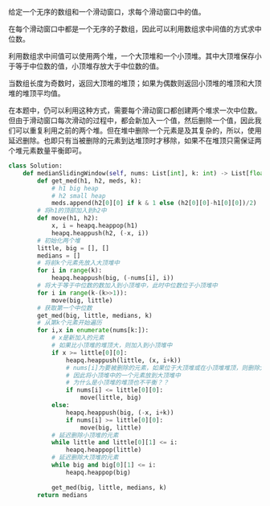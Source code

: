 给定一个无序的数组和一个滑动窗口，求每个滑动窗口中的值。



在每个滑动窗口中都是一个无序的子数组，因此可以利用数组求中间值的方式求中位数。

利用数组求中间值可以使用两个堆，一个大顶堆和一个小顶堆。其中大顶堆保存小于等于中位数的值，小顶堆存放大于中位数的值。

当数组长度为奇数时，返回大顶堆的堆顶；如果为偶数则返回小顶堆的堆顶和大顶堆的堆顶平均值。

在本题中，仍可以利用这种方式，需要每个滑动窗口都创建两个堆求一次中位数。但由于滑动窗口每次滑动的过程中，都会新加入一个值，然后删除一个值，因此我们可以重复利用之前的两个堆。但在堆中删除一个元素是及其复杂的，所以，使用延迟删除。也即只有当被删除的元素到达堆顶时才移除，如果不在堆顶只需保证两个堆元素数量平衡即可。

~~~python
class Solution:
    def medianSlidingWindow(self, nums: List[int], k: int) -> List[float]:
        def get_med(h1, h2, meds, k):
            # h1 big heap
            # h2 small heap
            meds.append(h2[0][0] if k & 1 else (h2[0][0]-h1[0][0])/2)
        # 将h1的顶部加入到h2中
        def move(h1, h2):
            x, i = heapq.heappop(h1)
            heapq.heappush(h2, (-x, i))
        # 初始化两个堆
        little, big = [], []
        medians = []
        # 将前k个元素先放入大顶堆中
        for i in range(k):
            heapq.heappush(big, (-nums[i], i))
        # 将大于等于中位数的数加入到小顶堆中，此时中位数位于小顶堆中
        for i in range(k-(k>>1)):
            move(big, little)
        # 获取第一个中位数
        get_med(big, little, medians, k)
        # 从第k个元素开始遍历
        for i,x in enumerate(nums[k:]):
            # x是新加入的元素
            # 如果比小顶堆的堆顶大，则加入到小顶堆中
            if x >= little[0][0]:
                heapq.heappush(little, (x, i+k))
                # nums[i]为要被删除的元素，如果位于大顶堆或在小顶堆堆顶，则删除大顶堆中的元素会造成二者不平衡
                # 因此将小顶堆中的一个元素放到大顶堆中
                # 为什么是小顶堆的堆顶也不平衡？？
                if nums[i] <= little[0][0]:
                    move(little, big)
            else:
                heapq.heappush(big, (-x, i+k))
                if nums[i] >= little[0][0]:
                    move(big, little)
            # 延迟删除小顶堆的元素
            while little and little[0][1] <= i:
                heapq.heappop(little)
            # 延迟删除大顶堆的元素
            while big and big[0][1] <= i:
                heapq.heappop(big)
                
            get_med(big, little, medians, k)
        return medians
~~~

